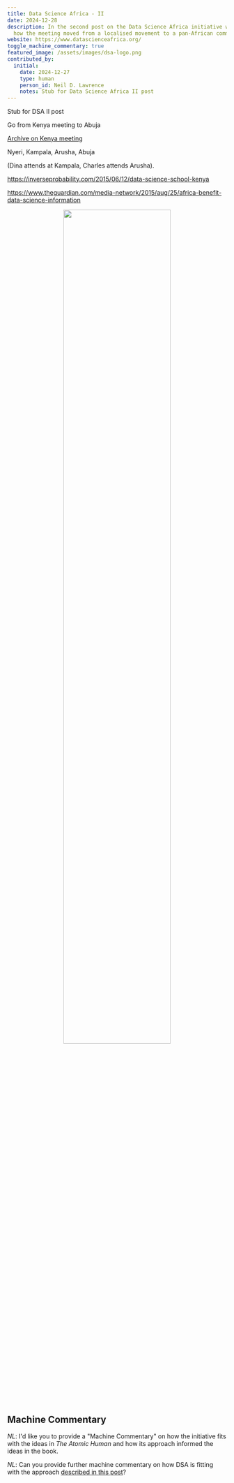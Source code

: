 ```yaml
---
title: Data Science Africa - II
date: 2024-12-28
description: I﻿n the second post on the Data Science Africa initiative we trace
  how the meeting moved from a localised movement to a pan-African community.
website: https://www.datascienceafrica.org/
toggle_machine_commentary: true
featured_image: /assets/images/dsa-logo.png
contributed_by:
  initial:
    date: 2024-12-27
    type: human
    person_id: Neil D. Lawrence
    notes: Stub for Data Science Africa II post
---
```


S﻿tub for DSA II post

Go from Kenya meeting to Abuja

[Archive on Kenya meeting](/archive/data-science-africa-nyeri-2015)

Nyeri, Kampala, Arusha, Abuja 

(Dina attends at Kampala, Charles attends Arusha).

<https://inverseprobability.com/2015/06/12/data-science-school-kenya>

<https://www.theguardian.com/media-network/2015/aug/25/africa-benefit-data-science-information>


<center>
<image src="/assets/images/dsa-logo.png" width="70%"/>

<i></i>
</center>



<div class="machine-commentary" markdown=1>

## Machine Commentary

*NL*: I'd like you to provide a "Machine Commentary" on how the initiative fits with the ideas in *The Atomic Human* and how its approach informed the ideas in the book.


*NL*: Can you provide further machine commentary on how DSA is fitting with the approach [described in this post](/reflections/purpose-people-projects-principles-process/)?


</div>

